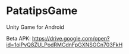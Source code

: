 # PatatipsGame
Unity Game for Android

Beta APK: https://drive.google.com/open?id=1olPvQ8ZULPodRMCdnFpGXNSGCn703FkH 

